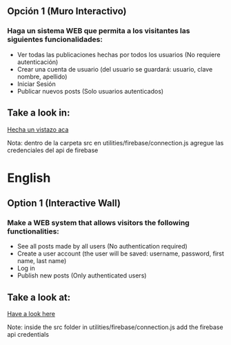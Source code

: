 ## Opción 1 (Muro Interactivo)

### Haga un sistema WEB que permita a los visitantes las siguientes funcionalidades:

- Ver todas las publicaciones hechas por todos los usuarios (No requiere autenticación)
- Crear una cuenta de usuario (del usuario se guardará: usuario, clave nombre, apellido)
- Iniciar Sesión
- Publicar nuevos posts (Solo usuarios autenticados)

## Take a look in:

[Hecha un vistazo aca](https://react-arwdmq.stackblitz.io)

Nota: dentro de la carpeta src en utilities/firebase/connection.js agregue las credenciales del api de firebase

# English

## Option 1 (Interactive Wall)

### Make a WEB system that allows visitors the following functionalities:

- See all posts made by all users (No authentication required)
- Create a user account (the user will be saved: username, password, first name, last name)
- Log in
- Publish new posts (Only authenticated users)

## Take a look at:

[Have a look here](https://react-arwdmq.stackblitz.io)

Note: inside the src folder in utilities/firebase/connection.js add the firebase api credentials
